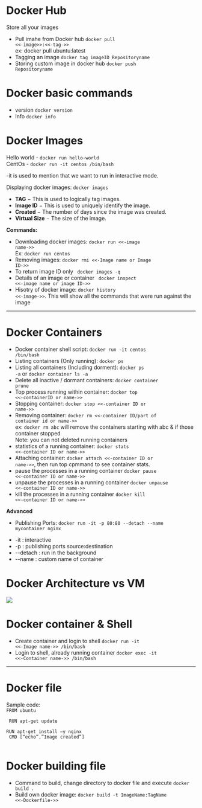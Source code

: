 # Docker Hub
Store all your images
- Pull imahe from Docker hub <code>docker pull <<-image>>:<<-tag->> </code><br>
    ex: docker pull ubuntu:latest
- Tagging an image <code>docker tag imageID Repositoryname</code>
- Storing custom image in docker hub <code>docker push Repositoryname</code>

# Docker basic commands

- version <code>docker version</code>
- Info <code>docker info</code>

# Docker Images
Hello world - <code>docker run hello-world</code><br>
CentOs - <code>docker run -it centos /bin/bash</code><br>

-it is used to mention that we want to run in interactive mode.<br>

Displaying docker images: <code>docker images</code><br>
<ul>
<li><b>TAG</b> − This is used to logically tag images.</li>
<li><b>Image ID</b> − This is used to uniquely identify the image.</li>
<li><b>Created</b> − The number of days since the image was created.</li>
<li><b>Virtual Size</b> − The size of the image.</li>
</ul>

<b>Commands:</b><br>
- Downloading docker images: <code>docker run <<-image name->></code><br>
Ex: <code>docker run centos</code><br>
- Removing images: <code>docker rmi <<-Image name or Image ID->></code><br>
- To return image ID only <code> docker images -q </code><br>
- Details of an image or container <code> docker inspect <<-image name or image ID->></code><br>
- Hisotry of docker image: <code>docker history <<-image->></code>. This will show all the commands that were run against the image<br>
<hr>

# Docker Containers

- Docker container shell script: <code>docker run -it centos /bin/bash</code><br>
- Listing containers (Only running): <code>docker ps</code>
- Listing all containers (Including dorment): <code>docker ps -a</code> or <code>docker container ls -a </code>
- Delete all inactive / dormant containers: <code>docker container prune</code>
- Top process running within container: <code>docker top <<-containerID or name->></code><br>
- Stopping container: <code>docker stop <<-container ID or name->></code>
- Removing container: <code>docker rm <<-container ID/part of container id or name->></code> <br>
ex: <code>docker rm abc</code> will remove the containers starting with abc & if those container stopped<br>
Note: you can not deleted running containers<br>
- statistics of a running container: <code>docker stats <<-container ID or name->></code>
- Attaching container: <code>docker attach <<-container ID or name->></code>, then run top cpmmand to see container stats.
- pause the processes in a running container <code>docker pause <<-container ID or name->></code>
- unpause the processes in a running container <code>docker unpause <<-container ID or name->></code>
- kill the processes in a running container <code>docker kill <<-container ID or name->></code>

<b>Advanced</b><br>

- Publishing Ports:  <code>docker run -it -p 80:80 --detach --name mycontainer nginx</code>
<ul>
<li>-it : interactive</li>
<li>-p : publishing ports source:destination</li>
<li>--detach : run in the background</li>
<li>--name : custom name of container</li>
</ul> 

# Docker Architecture vs VM

<image src="docker-arch.jpg">

# Docker container & Shell

- Create container and login to shell <code>docker run -it <<-Image name->> /bin/bash</code>
- Login to shell, already running container <code>docker exec -it <<-Container name->> /bin/bash</code>
<hr>

# Docker file

Sample code: <br>
<code>FROM ubuntu <br>
<br>
RUN apt-get update <br> 
RUN apt-get install –y nginx<br> 
CMD [“echo”,”Image created”] <br>
</code>

# Docker building file
- Command to build, change directory to docker file and execute <code>docker build . </code>
- Build own docker image: <code>docker build -t ImageName:TagName <<-Dockerfile->></code>